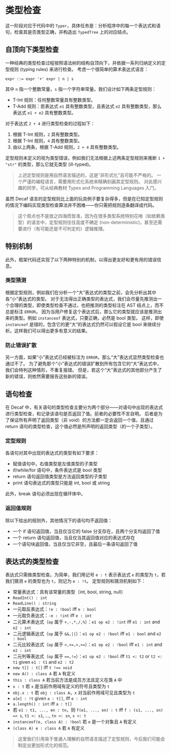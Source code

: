 # 类型检查

这一阶段对应于代码中的 `Typer`，具体任务是：分析程序中的每一个表达式和语句，检查其是否类型正确，并构造出 `TypedTree` 上的对应结点。

## 自顶向下类型检查

一种经典的类型检查过程按照语法树的结构自顶向下，并依据一系列归纳定义的定型规则 (typing rules) 来进行检查。
考虑一个很简单的算术表达式语言：

```text
expr ::= expr '+' expr | n | s
```

其中 `n` 指一个整数常量，`s` 指一个字符串常量。我们设计如下两条定型规则：

- T-Int 规则：任何整数常量具有整数类型。
- T-Add 规则：若表达式 `e1` 具有整数类型，且表达式 `e2` 具有整数类型，那么表达式 `e1 + e2` 具有整数类型。

对于表达式 `2 + 4` 进行类型检查的过程如下：

1. 根据 T-Int 规则，`2` 具有整数类型。
2. 根据 T-Int 规则，`4` 具有整数类型。
3. 由以上两条，根据 T-Add 规则，`2 + 4` 具有整数类型。

定型规则未定义的视为类型错误，例如我们无法根据上述两条定型规则来推断 `1 + "str"` 的类型，那么它就无类型 (ill-typed)。
> 上述定型规则是用自然语言描述的，这是“非形式化”且可能不严格的。
> 一个严谨的编程语言，需要用形式化系统来精确刻画其定型规则。
> 对此感兴趣的同学，可从经典教材 Types and Programming Languages 入门。

虽然 Decaf 语言的定型规则比上面的玩具例子要复杂得多，但是在已知定型规则的情况下编码实现类型检查算法并不困难——你只需把规则逐条翻译成代码。
> 这个观点也不是放之四海而皆准，因为在很多类型系统特别花哨（如依赖类型）的语言中，定型规则往往高度不确定 (non-deterministic)，甚至还需要进行（有可能还是不可判定的）逻辑推理。

## 特别机制

此外，框架代码还实现了以下两种特别的机制，以得出更友好和更有用的错误信息。

### 类型猜测

根据定型规则，例如我们在分析一个“大”表达式的类型之前，会先分析出其中各“小”表达式的类型。
对于无法得出正确类型的表达式，我们会尽量先推测出一个合理的类型，即使类型检查不通过，也把推测的类型标注在 AST 结点上，而不总是标注 `ERROR`。
因为当用户修复这个表达式后，那么它的类型就应该是推测出来的类型。例如 `instanceof` 表达式，只要正确，必然是 bool 类型。
这样，即使 `instanceof` 是错的，包含它的更“大”的表达式仍然可以假设它是 bool 来继续分析。这样我们可以得出更多有意义的结果。

### 防止错误扩散

另一方面，如果“小”表达式已经被标注为 `ERROR`，那么“大”表达式显然类型检查也通过不了。
为了避免那个“小”表达式的错误扩散到所有包含它的“大”表达式中，我们会特判这种情形，不重复报错。
但是，若这个“大”表达式的其他部分产生了新的错误，则依然需要报告这些新的错误。

## 语句检查

在 Decaf 中，有关语句的类型检查主要分为两个部分——对语句中出现的表达式进行类型检查，和记录该语句是否返回了值。前者的必要性不言自明。
后者是为了保证所有声明了返回类型（非 void）的方法都一定会返回一个值，且通过 return 语句的类型检查，这个值必然是所声明的返回类型（的一个子类型）。

### 定型规则

各语句对其中出现的表达式的类型有如下要求：

- 赋值语句中，右值类型是左值类型的子类型
- if/while/for 语句中，条件表达式是 bool 类型
- return 语句返回值类型是方法返回类型的子类型
- print 语句表达式的类型只能是 int, bool 或 string

此外，break 语句必须出现在循环体中。

### 返回值规则

除以下给出的规则外，其他情况下的语句均不返回值：

- 一个 if 语句返回值，当且仅当它的 false 分支存在，且两个分支均返回了值
- 一个 return 语句返回值，当且仅当其返回值对应的表达式存在
- 一个语句块返回值，当且仅当它非空，且最后一条语句返回了值

## 表达式的类型检查

表达式只需做类型检查。为简单，我们用记号 `e : t` 表示表达式 `e` 的类型为 `t`，若我们猜测 `e` 的类型也为 `t`，则记为 `e : !t`。
定型规则和猜测机制如下：

- 常量表达式：具有该常量的类型（int, bool, string, null）
- `ReadInt() : int`
- `ReadLine() : string`
- 一元取反表达式：`!e : !bool` iff `e : bool`
- 一元取负表达式：`-e : !int` iff `e : int`
- 二元算术表达式（`op` 属于 `+,-,*,/,%`）：`e1 op e2 : !int` iff `e1 : int` and `e2 : int`
- 二元逻辑表达式（`op` 属于 `&&,||`）：`e1 op e2 : !bool` iff `e1 : bool` and `e2 : bool`
- 二元比较表达式（`op` 属于 `<,<=,>,>=`）：`e1 op e2 : !bool` iff `e1 : int` and `e2 : int`
- 二元判等表达式（`op` 属于 `==,!=`）：`e1 op e2 : !bool` iff `t1 <: t2` or `t2 <: t1` given `e1 : t1` and `e2 : t2`
- `new t[] : t[]` iff `t !== void`
- `new A() : class A` 若 `A` 有定义
- `this : class A` 若当前方法是成员方法且定义在类 `A` 中
- `x : t` 若 `x` 是当前作用域有定义的符号且类型为 `t`
- `obj.x : t` 若 `obj : class A`，`x` 对当前作用域可见且类型为 `t`
- `a[e] : !t` given `a : t[]`, iff `e : int`
- `a.length() : int` iff `a : t[]`
- 若 `e1 : t1, ..., en : tn`，则 `f(e1, ..., en) : t` iff `f : (s1, ..., sn) => s`, `t1 <: s1`, ..., `tn <: sn`, `s <: t`
- `instanceof(e, class A) : !bool` 若 `e` 是一个对象且 `A` 有定义
- `(class A) e : class A` 若 `A` 有定义

> 这里我们引用易于普通人理解的自然语言描述了定型规则，今后我们可能会制定出更加形式化的规范。
